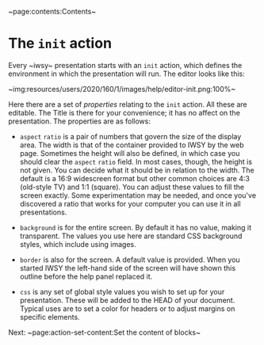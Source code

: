 ~page:contents:Contents~

# The `init` action

Every ~iwsy~ presentation starts with an `init` action, which defines the environment in which the presentation will run. The editor looks like this:

~img:resources/users/2020/160/1/images/help/editor-init.png:100%~

Here there are a set of _properties_ relating to the `init` action. All these are editable. The Title is there for your convenience; it has no affect on the presentation. The properties are as follows:

 - `aspect` `ratio` is a pair of numbers that govern the size of the display area. The width is that of the container provided to IWSY by the web page. Sometimes the height will also be defined, in which case you should clear the `aspect` `ratio` field. In most cases, though, the height is not given. You can decide what it should be in relation to the width. The default is a 16:9 widescreen format but other common choices are 4:3 (old-style TV) and 1:1 (square). You can adjust these values to fill the screen exactly. Some experimentation may be needed, and once you've discovered a ratio that works for your computer you can use it in all presentations.
 
 - `background` is for the entire screen. By default it has no value, making it transparent. The values you use here are standard CSS background styles, which include using images.
 
 - `border` is also for the screen. A default value is provided. When you started IWSY the left-hand side of the screen will have shown this outline before the help panel replaced it.
 
 - `css` is any set of global style values you wish to set up for your presentation. These will be added to the HEAD of your document. Typical uses are to set a color for headers or to adjust margins on specific elements.

Next: ~page:action-set-content:Set the content of blocks~
